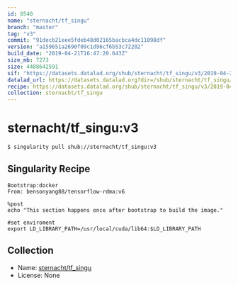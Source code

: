 ```yaml
---
id: 8540
name: "sternacht/tf_singu"
branch: "master"
tag: "v3"
commit: "91decb21eee5fdeb48d02165bacbca4dc11098df"
version: "a159651a2690f09c1d96cf6b53c72202"
build_date: "2019-04-21T16:47:20.643Z"
size_mb: 7273
size: 4488642591
sif: "https://datasets.datalad.org/shub/sternacht/tf_singu/v3/2019-04-21-91decb21-a159651a/a159651a2690f09c1d96cf6b53c72202.simg"
datalad_url: https://datasets.datalad.org?dir=/shub/sternacht/tf_singu/v3/2019-04-21-91decb21-a159651a/
recipe: https://datasets.datalad.org/shub/sternacht/tf_singu/v3/2019-04-21-91decb21-a159651a/Singularity
collection: sternacht/tf_singu
---
```


# sternacht/tf_singu:v3

```bash
$ singularity pull shub://sternacht/tf_singu:v3
```

## Singularity Recipe

```singularity
Bootstrap:docker  
From: bensonyang88/tensorflow-rdma:v6

%post  
echo "This section happens once after bootstrap to build the image." 

#set enviroment
export LD_LIBRARY_PATH=/usr/local/cuda/lib64:$LD_LIBRARY_PATH
```

## Collection

 - Name: [sternacht/tf_singu](https://github.com/sternacht/tf_singu)
 - License: None

